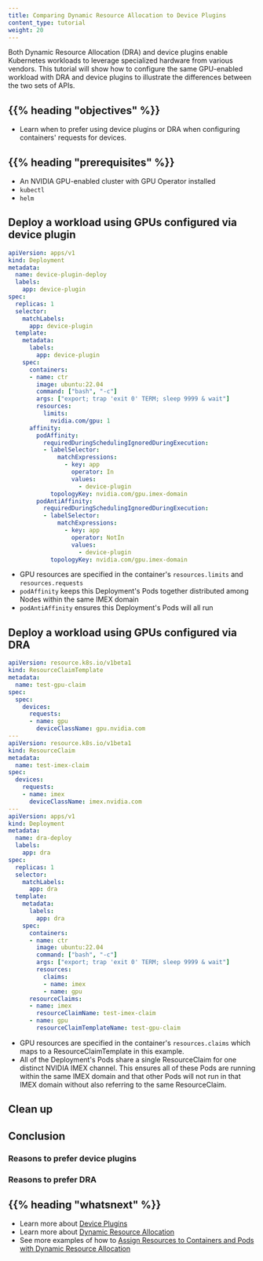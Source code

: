 ```yaml
---
title: Comparing Dynamic Resource Allocation to Device Plugins
content_type: tutorial
weight: 20
---
```


<!-- overview -->

Both Dynamic Resource Allocation (DRA) and device plugins enable Kubernetes
workloads to leverage specialized hardware from various vendors. This tutorial
will show how to configure the same GPU-enabled workload with DRA and device
plugins to illustrate the differences between the two sets of APIs.


## {{% heading "objectives" %}}

* Learn when to prefer using device plugins or DRA when configuring containers'
  requests for devices.


## {{% heading "prerequisites" %}}

* An NVIDIA GPU-enabled cluster with GPU Operator installed
* `kubectl`
* `helm`


<!-- lessoncontent -->

## Deploy a workload using GPUs configured via device plugin

```yaml
apiVersion: apps/v1
kind: Deployment
metadata:
  name: device-plugin-deploy
  labels:
    app: device-plugin
spec:
  replicas: 1
  selector:
    matchLabels:
      app: device-plugin
  template:
    metadata:
      labels:
        app: device-plugin
    spec:
      containers:
      - name: ctr
        image: ubuntu:22.04
        command: ["bash", "-c"]
        args: ["export; trap 'exit 0' TERM; sleep 9999 & wait"]
        resources:
          limits:
            nvidia.com/gpu: 1
      affinity:
        podAffinity:
          requiredDuringSchedulingIgnoredDuringExecution:
          - labelSelector:
              matchExpressions:
                - key: app
                  operator: In
                  values:
                    - device-plugin
            topologyKey: nvidia.com/gpu.imex-domain
        podAntiAffinity:
          requiredDuringSchedulingIgnoredDuringExecution:
          - labelSelector:
              matchExpressions:
                - key: app
                  operator: NotIn
                  values:
                    - device-plugin
            topologyKey: nvidia.com/gpu.imex-domain
```

- GPU resources are specified in the container's `resources.limits` and
  `resources.requests`
- `podAffinity` keeps this Deployment's Pods together distributed among Nodes
  within the same IMEX domain
- `podAntiAffinity` ensures this Deployment's Pods will all run 


## Deploy a workload using GPUs configured via DRA

```yaml
apiVersion: resource.k8s.io/v1beta1
kind: ResourceClaimTemplate
metadata:
  name: test-gpu-claim
spec:
  spec:
    devices:
      requests:
      - name: gpu
        deviceClassName: gpu.nvidia.com
---
apiVersion: resource.k8s.io/v1beta1
kind: ResourceClaim
metadata:
  name: test-imex-claim
spec:
  devices:
    requests:
    - name: imex
      deviceClassName: imex.nvidia.com
---
apiVersion: apps/v1
kind: Deployment
metadata:
  name: dra-deploy
  labels:
    app: dra
spec:
  replicas: 1
  selector:
    matchLabels:
      app: dra
  template:
    metadata:
      labels:
        app: dra
    spec:
      containers:
      - name: ctr
        image: ubuntu:22.04
        command: ["bash", "-c"]
        args: ["export; trap 'exit 0' TERM; sleep 9999 & wait"]
        resources:
          claims:
          - name: imex
          - name: gpu
      resourceClaims:
      - name: imex
        resourceClaimName: test-imex-claim
      - name: gpu
        resourceClaimTemplateName: test-gpu-claim
```

- GPU resources are specified in the container's `resources.claims` which maps
  to a ResourceClaimTemplate in this example.
- All of the Deployment's Pods share a single ResourceClaim for one distinct
  NVIDIA IMEX channel. This ensures all of these Pods are running within the same
  IMEX domain and that other Pods will not run in that IMEX domain without also
  referring to the same ResourceClaim.


## Clean up


## Conclusion

### Reasons to prefer device plugins

### Reasons to prefer DRA


## {{% heading "whatsnext" %}}

* Learn more about [Device Plugins](/docs/concepts/extend-kubernetes/compute-storage-net/device-plugins/)
* Learn more about [Dynamic Resource Allocation](/docs/concepts/scheduling-eviction/dynamic-resource-allocation/)
* See more examples of how to [Assign Resources to Containers and Pods with Dynamic Resource Allocation](/docs/tasks/configure-pod-container/assign-dra-resource/)